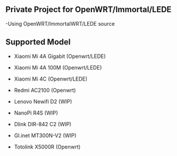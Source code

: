 ## Private Project for OpenWRT/Immortal/LEDE

-Using OpenWRT/ImmortalWRT/LEDE source

## Supported Model

- Xiaomi Mi 4A Gigabit (Openwrt/LEDE)
- Xiaomi Mi 4A 100M (Openwrt/LEDE)
- Xiaomi Mi 4C (Openwrt/LEDE)

- Redmi AC2100 (Openwrt)
- Lenovo Newifi D2 (WIP)
- NanoPi R4S (WIP)
- Dlink DIR-842 C2 (WIP)
- Gl.inet MT300N-V2 (WIP)
- Totolink X5000R (Openwrt)
